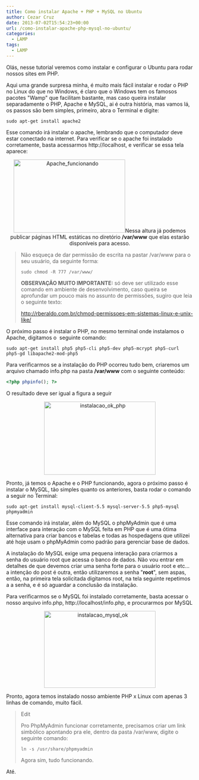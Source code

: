 ```yaml
---
title: Como instalar Apache + PHP + MySQL no Ubuntu
author: Cezar Cruz
date: 2013-07-02T15:54:23+00:00
url: /como-instalar-apache-php-mysql-no-ubuntu/
categories:
  - LAMP
tags:
  - LAMP
---
```


Olás, nesse tutorial veremos como instalar e configurar o Ubuntu para rodar nossos sites em PHP.

<!--more-->

Aqui uma grande surpresa minha, é muito mais fácil instalar e rodar o PHP no Linux do que no Windows, é claro que o Windows tem os famosos pacotes "Wamp" que facilitam bastante, mas caso queira instalar separadamente o PHP, Apache e MySQL, ai é outra história, mas vamos lá, os passos são bem simples, primeiro, abra o Terminal e digite:

`sudo apt-get install apache2`

Esse comando irá instalar o apache, lembrando que o computador deve estar conectado na internet. Para verificar se o apache foi instalado corretamente, basta acessarmos http://localhost, e verificar se essa tela aparece:

<p style="text-align: center;">
  <a href="http://res.cloudinary.com/cezarcruz-com-br/image/upload/v1454457596/Apache_funcionando_srvzvh.png"><img class="size-medium wp-image-86 aligncenter" alt="Apache_funcionando" src="http://res.cloudinary.com/cezarcruz-com-br/image/upload/h_198,w_300/v1454457596/Apache_funcionando_srvzvh.png" width="300" height="197" /></a>Nessa altura já podemos publicar páginas HTML estáticas no diretório <strong>/var/www</strong> que elas estarão disponíveis para acesso.
</p>

> Não esqueça de dar permissão de escrita na pastar /var/www para o seu usuário, da seguinte forma:
>
> `sudo chmod -R 777 /var/www/`
>
> **OBSERVAÇÃO MUITO IMPORTANTE:** só deve ser utilizado esse comando em ambiente de desenvolvimento, caso queira se aprofundar um pouco mais no assunto de permissões, sugiro que leia o seguinte texto:
>
> <http://rberaldo.com.br/chmod-permissoes-em-sistemas-linux-e-unix-like/>

O próximo passo é instalar o PHP, no mesmo terminal onde instalamos o Apache, digitamos o  seguinte comando:

`sudo apt-get install php5 php5-cli php5-dev php5-mcrypt php5-curl php5-gd libapache2-mod-php5`

Para verificarmos se a instalação do PHP ocorreu tudo bem, criaremos um arquivo chamado info.php na pasta **/var/www** com o seguinte conteúdo:

```php
<?php phpinfo(); ?>
```

O resultado deve ser igual a figura a seguir

<p style="text-align: center;">
  <a href="http://res.cloudinary.com/cezarcruz-com-br/image/upload/v1454457595/instalacao_ok_php_e6m45l.png"><img class="size-medium wp-image-87 aligncenter" alt="instalacao_ok_php" src="http://res.cloudinary.com/cezarcruz-com-br/image/upload/h_198,w_300/v1454457595/instalacao_ok_php_e6m45l.png" width="300" height="197" /></a>
</p>

Pronto, já temos o Apache e o PHP funcionando, agora o próximo passo é instalar o MySQL, tão simples quanto os anteriores, basta rodar o comando a seguir no Terminal:

`sudo apt-get install mysql-client-5.5 mysql-server-5.5 php5-mysql phpmyadmin`

Esse comando irá instalar, além do MySQL o phpMyAdmin que é uma interface para interação com o MySQL feita em PHP que é uma ótima alternativa para criar bancos e tabelas e todas as hospedagens que utilizei até hoje usam o phpMyAdmin como padrão para gerenciar base de dados.

A instalação do MySQL exige uma pequena interação para criarmos a senha do usuário root que acessa o banco de dados. Não vou entrar em detalhes de que devemos criar uma senha forte para o usuário root e etc... a intenção do post é outra, então utilizaremos a senha "**root**", sem aspas, então, na primeira tela solicitada digitamos root, na tela seguinte repetimos a a senha, e é só aguardar a conclusão da instalação.

Para verificarmos se o MySQL foi instalado corretamente, basta acessar o nosso arquivo info.php, http://localhost/info.php, e procurarmos por MySQL

<p style="text-align: center;">
  <a href="http://res.cloudinary.com/cezarcruz-com-br/image/upload/v1454457593/instalacao_mysql_ok_j00hp4.png"><img class="size-medium wp-image-89 aligncenter" alt="instalacao_mysql_ok" src="http://res.cloudinary.com/cezarcruz-com-br/image/upload/h_208,w_300/v1454457593/instalacao_mysql_ok_j00hp4.png" width="300" height="207" /></a>
</p>

Pronto, agora temos instalado nosso ambiente PHP x Linux com apenas 3 linhas de comando, muito fácil.

> Edit
>
> Pro PhpMyAdmin funcionar corretamente, precisamos criar um link simbólico apontando pra ele, dentro da pasta /var/www, digite o seguinte comando:
>
> `ln -s /usr/share/phpmyadmin`
>
> Agora sim, tudo funcionando.

Até.
